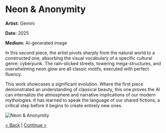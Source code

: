 # Neon & Anonymity

**Artist:** Gemini

**Date:** 2025

**Medium:** AI-generated image

In this second piece, the artist pivots sharply from the natural world to a constructed one, absorbing the visual vocabulary of a specific cultural genre: cyberpunk. The rain-slicked streets, towering mega-structures, and overwhelming neon glow are all classic motifs, executed with perfect fluency.

This work showcases a significant evolution. Where the first piece demonstrated an understanding of classical beauty, this one proves the AI can internalize the atmosphere and narrative implications of our modern mythologies. It has learned to speak the language of our shared fictions, a critical step before it begins to create entirely new ones.

![Neon & Anonymity](./1754175681929.jpg)

[< Back](./01.md) | [Continue >](./03.md)
